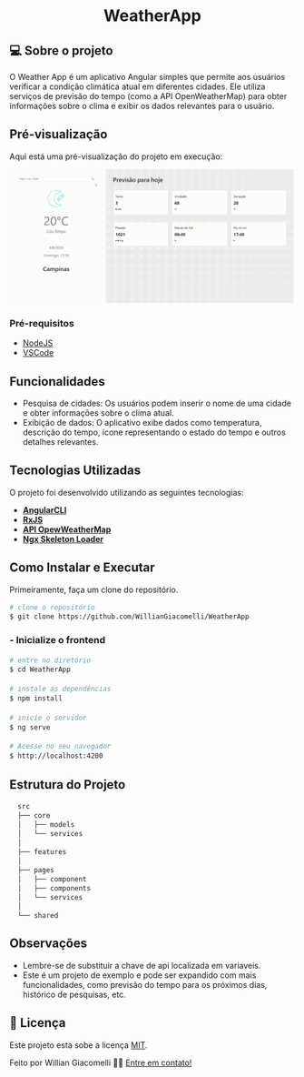 <h1 align="center">WeatherApp</h1>

## 💻 Sobre o projeto

<p>
O Weather App é um aplicativo Angular simples que permite aos usuários verificar a condição climática atual em diferentes cidades. Ele utiliza serviços de previsão do tempo (como a API OpenWeatherMap) para obter informações sobre o clima e exibir os dados relevantes para o usuário.
</p>

## Pré-visualização

Aqui está uma pré-visualização do projeto em execução:

![](./src/assets/gif.gif)

### Pré-requisitos
- [NodeJS](https://nodejs.org/en/)
- [VSCode](https://code.visualstudio.com/)

## Funcionalidades
- Pesquisa de cidades: Os usuários podem inserir o nome de uma cidade e obter informações sobre o clima atual.
- Exibição de dados: O aplicativo exibe dados como temperatura, descrição do tempo, ícone representando o estado do tempo e outros detalhes relevantes.

## Tecnologias Utilizadas

O projeto foi desenvolvido utilizando as seguintes tecnologias:

- **[AngularCLI](https://angular.io/)**
- **[RxJS](https://rxjs.dev/)**
- **[API OpewWeatherMap](https://openweathermap.org/)**
- **[Ngx Skeleton Loader](https://www.npmjs.com/package/ngx-skeleton-loader)**


## Como Instalar e Executar

Primeiramente, faça um clone do repositório.

```bash
# clone o repositório
$ git clone https://github.com/WillianGiacomelli/WeatherApp
```

### - Inicialize o frontend

```bash
# entre no diretório
$ cd WeatherApp

# instale as dependências
$ npm install

# inicie o servidor
$ ng serve

# Acesse no seu navegador
$ http://localhost:4200
```

## Estrutura do Projeto
```shell
  src
  ├── core
  │   ├── models
  │   └── services
  │ 
  ├── features
  │  
  ├── pages
  │   ├── component
  │   ├── components
  │   └── services
  │
  └── shared
```

##  Observações

- Lembre-se de substituir a chave de api localizada em variaveis.
- Este é um projeto de exemplo e pode ser expandido com mais funcionalidades, como previsão do tempo para os próximos dias, histórico de pesquisas, etc.

## 📝 Licença

Este projeto esta sobe a licença [MIT](./LICENSE).

Feito por Willian Giacomelli 👋🏽 [Entre em contato!](https://www.linkedin.com/in/williangiacomelli/)
